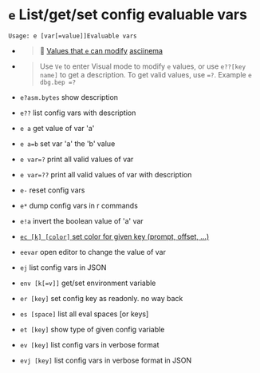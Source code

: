 <!-- TITLE: e -->

#  `e` List/get/set config evaluable vars


```text
Usage: e [var[=value]]Evaluable vars
```


- > 🚀 [Values that `e` can modify](/options/e/Values-that-e-can-modify) [asciinema](https://asciinema.org/a/AEden7PwhG0w3gcgvhB5qnEg7) 

- > Use `Ve` to enter Visual mode to modify `e` values, or use `e??[key name]` to get a description. To get valid values, use `=?`. Example `e dbg.bep =?`

- `e?asm.bytes` show description
- `e??` list config vars with description
- `e a` get value of var 'a'
- `e a=b` set var 'a' the 'b' value
- `e var=?` print all valid values of var
- `e var=??` print all valid values of var with description
- `e-` reset config vars
- `e*` dump config vars in r commands
- `e!a` invert the boolean value of 'a' var

- [ `ec [k] [color]` set color for given key (prompt, offset, ...)](/options/e/ec)

- `eevar` open editor to change the value of var
- `ej` list config vars in JSON
- `env [k[=v]]` get/set environment variable
- `er [key]` set config key as readonly. no way back
- `es [space]` list all eval spaces [or keys]
- `et [key]` show type of given config variable
- `ev [key]` list config vars in verbose format
- `evj [key]` list config vars in verbose format in JSON

<p hidden>e!a eevar ej env er es et ev evj</p>
